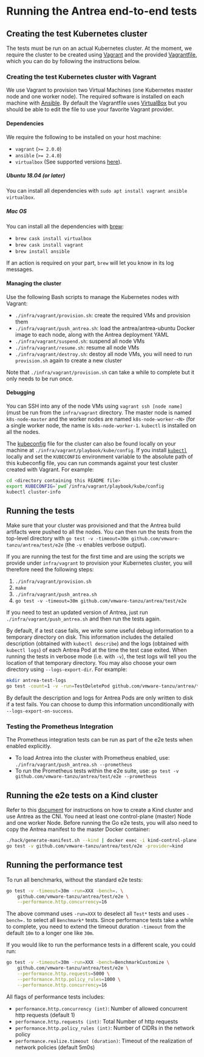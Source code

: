 # Running the Antrea end-to-end tests

## Creating the test Kubernetes cluster

The tests must be run on an actual Kubernetes cluster. At the moment, we require
the cluster to be created using [Vagrant](https://www.vagrantup.com/) and the
provided [Vagrantfile](infra/vagrant/Vagrantfile), which you can do by following
the instructions below.

### Creating the test Kubernetes cluster with Vagrant

We use Vagrant to provision two Virtual Machines (one Kubernetes master node and
one worker node). The required software is installed on each machine with
[Ansible](https://www.ansible.com/). By default the Vagrantfile uses
[VirtualBox](https://www.virtualbox.org/) but you should be able to edit the
file to use your favorite Vagrant provider.

#### Dependencies

We require the following to be installed on your host machine:

 * `vagrant` (`>= 2.0.0`)
 * `ansible` (`>= 2.4.0`)
 * `virtualbox` (See supported versions
   [here](https://www.vagrantup.com/docs/virtualbox/)).

##### Ubuntu 18.04 (or later)

You can install all dependencies with `sudo apt install vagrant ansible
virtualbox`.

##### Mac OS

You can install all the dependencies with [brew](https://brew.sh/):

 * `brew cask install virtualbox`
 * `brew cask install vagrant`
 * `brew install ansible`

If an action is required on your part, `brew` will let you know in its log
messages.

#### Managing the cluster

Use the following Bash scripts to manage the Kubernetes nodes with Vagrant:

 * `./infra/vagrant/provision.sh`: create the required VMs and provision them
 * `./infra/vagrant/push_antrea.sh`: load the antrea/antrea-ubuntu Docker image
   to each node, along with the Antrea deployment YAML
 * `./infra/vagrant/suspend.sh`: suspend all node VMs
 * `./infra/vagrant/resume.sh`: resume all node VMs
 * `./infra/vagrant/destroy.sh`: destoy all node VMs, you will need to run
   `provision.sh` again to create a new cluster

Note that `./infra/vagrant/provision.sh` can take a while to complete but it
only needs to be run once.

#### Debugging

You can SSH into any of the node VMs using `vagrant ssh [node name]` (must be
run from the `infra/vagrant` directory. The master node is named
`k8s-node-master` and the worker nodes are named `k8s-node-worker-<N>` (for a
single worker node, the name is `k8s-node-worker-1`. `kubectl` is installed on
all the nodes.

The
[kubeconfig](https://kubernetes.io/docs/tasks/access-application-cluster/configure-access-multiple-clusters/)
file for the cluster can also be found locally on your machine at
`./infra/vagrant/playbook/kube/config`. If you install
[`kubectl`](https://kubernetes.io/docs/tasks/tools/install-kubectl/) locally and
set the `KUBECONFIG` environment variable to the absolute path of this
kubeconfig file, you can run commands against your test cluster created with
Vagrant. For example:
```bash
cd <directory containing this README file>
export KUBECONFIG=`pwd`/infra/vagrant/playbook/kube/config
kubectl cluster-info
```

## Running the tests

Make sure that your cluster was provisioned and that the Antrea build artifacts
were pushed to all the nodes. You can then run the tests from the top-level
directory with `go test -v -timeout=30m github.com/vmware-tanzu/antrea/test/e2e`
(the `-v` enables verbose output).

If you are running the test for the first time and are using the scripts we
provide under `infra/vagrant` to provision your Kubernetes cluster, you will
therefore need the following steps:

1. `./infra/vagrant/provision.sh`
2. `make`
3. `./infra/vagrant/push_antrea.sh`
4. `go test -v -timeout=30m github.com/vmware-tanzu/antrea/test/e2e`

If you need to test an updated version of Antrea, just run
`./infra/vagrant/push_antrea.sh` and then run the tests again.

By default, if a test case fails, we write some useful debug information to a
temporary directory on disk. This information includes the detailed description
(obtained with `kubectl describe`) and the logs (obtained with `kubectl logs`)
of each Antrea Pod at the time the test case exited. When running the tests in
verbose mode (i.e. with `-v`), the test logs will tell you the location of that
temporary directory. You may also choose your own directory using
`--logs-export-dir`. For example:

```bash
mkdir antrea-test-logs
go test -count=1 -v -run=TestDeletePod github.com/vmware-tanzu/antrea/test/e2e --logs-export-dir `pwd`/antrea-test-logs
```

By default the description and logs for Antrea Pods are only written to disk if a
test fails. You can choose to dump this information unconditionally with
`--logs-export-on-success`.

### Testing the Prometheus Integration
The Prometheus integration tests can be run as part of the e2e tests when 
enabled explicitly.
* To load Antrea into the cluster with Prometheus enabled, use: 
`./infra/vagrant/push_antrea.sh --prometheus`
* To run the Prometheus tests within the e2e suite, use:
`go test -v github.com/vmware-tanzu/antrea/test/e2e --prometheus`


## Running the e2e tests on a Kind cluster

Refer to this [document](/docs/kind.md) for instructions on how to create a
Kind cluster and use Antrea as the CNI. You need at least one control-plane
(master) Node and one worker Node. Before running the Go e2e tests, you will
also need to copy the Antrea manifest to the master Docker container:

```bash
./hack/generate-manifest.sh --kind | docker exec -i kind-control-plane dd of=/root/antrea.yml
go test -v github.com/vmware-tanzu/antrea/test/e2e -provider=kind
```

## Running the performance test
To run all benchmarks, without the standard e2e tests:
```bash
go test -v -timeout=30m -run=XXX -bench=. \
    github.com/vmware-tanzu/antrea/test/e2e \
    --performance.http.concurrency=16
```
The above command uses `-run=XXX` to deselect all `Test*` tests and uses `-bench=.` to select
all `Benchmark*` tests. Since performance tests take a while to complete, you need to extend
the timeout duration `-timeout` from the default `10m` to a longer one like `30m`.

If you would like to run the performance tests in a different scale, you could run:
```bash
go test -v -timeout=30m -run=XXX -bench=BenchmarkCustomize \
    github.com/vmware-tanzu/antrea/test/e2e \
    --performance.http.requests=5000 \
    --performance.http.policy_rules=1000 \
    --performance.http.concurrency=16
```

All flags of performance tests includes:
- `performance.http.concurrency (int)`: Number of allowed concurrent http requests (default 1)
- `performance.http.requests (int)`: Total Number of http requests
- `performance.http.policy_rules (int)`: Number of CIDRs in the network policy
- `performance.realize.timeout (duration)`: Timeout of the realization of network policies (default 5m0s)
